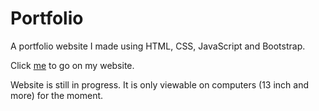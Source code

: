 # Portfolio
A portfolio website I made using HTML, CSS, JavaScript and Bootstrap.

Click [me](https://mahirul101.github.io/Portfolio/) to go on my website.

Website is still in progress. It is only viewable on computers (13 inch and more) for the moment.
